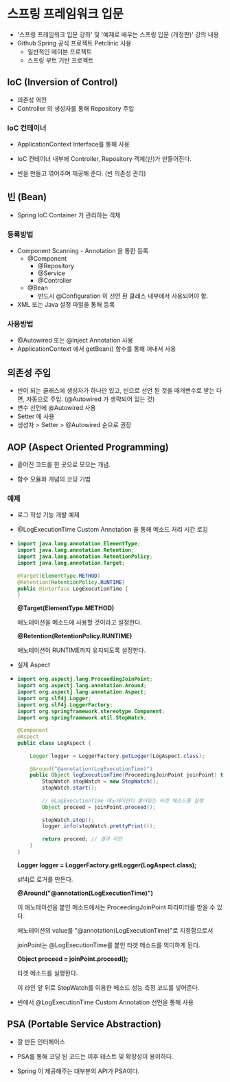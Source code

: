 # 스프링 프레임워크 입문

- '스프링 프레임워크 입문 강좌' 및 '예제로 배우는 스프링 입문 (개정판)' 강의 내용
- Github Spring 공식 프로젝트 Petclinic 사용
  - 일반적인 메이븐 프로젝트
  - 스프링 부트 기반 프로젝트



## IoC (Inversion of Control)

- 의존성 역전
- Controller 의 생성자를 통해 Repository 주입

### IoC 컨테이너

- ApplicationContext Interface를 통해 사용
- IoC 컨테이너 내부에 Controller, Repository 객체(빈)가 만들어진다.

- 빈을 만들고 엮어주며 제공해 준다. (빈 의존성 관리)



## 빈 (Bean)

- Spring IoC Container 가 관리하는 객체

### 등록방법

- Component Scanning - Annotation 을 통한 등록
  - @Component
    - @Repository
    - @Service
    - @Controller
  - @Bean
    - 반드시 @Configuration 이 선언 된 클래스 내부에서 사용되어야 함.
- XML 또는 Java 설정 파일을 통해 등록

### 사용방법

- @Autowired 또는 @Inject Annotation 사용
- ApplicationContext 에서 getBean() 함수를 통해 꺼내서 사용



## 의존성 주입

- 빈이 되는 클래스에 생성자가 하나만 있고, 빈으로 선언 된 것을 매개변수로 받는 다면, 자동으로 주입. (@Autowired 가 생략되어 있는 것)
- 변수 선언에 @Autowired 사용
- Setter 에 사용
- 생성자 > Setter > @Autowired 순으로 권장



## AOP (Aspect Oriented Programming)

- 흩어진 코드를 한 곳으로 모으는 개념.

- 함수 모듈화 개념의 코딩 기법

### 예제

- 로그 작성 기능 개발 예제

- @LogExecutionTime Custom Annotation 을 통해 메소드 처리 시간 로깅

- ```java
  import java.lang.annotation.ElementType;
  import java.lang.annotation.Retention;
  import java.lang.annotation.RetentionPolicy;
  import java.lang.annotation.Target;
   
  @Target(ElementType.METHOD)
  @Retention(RetentionPolicy.RUNTIME)
  public @interface LogExecutionTime {
  }
  ```

  **@Target(ElementType.METHOD)**

  애노테이션을 메소드에 사용할 것이라고 설정한다.

   

  **@Retention(RetentionPolicy.RUNTIME)**

  애노테이션이 RUNTIME까지 유지되도록 설정한다.

  

- 실제 Aspect

- ```java
  import org.aspectj.lang.ProceedingJoinPoint;
  import org.aspectj.lang.annotation.Around;
  import org.aspectj.lang.annotation.Aspect;
  import org.slf4j.Logger;
  import org.slf4j.LoggerFactory;
  import org.springframework.stereotype.Component;
  import org.springframework.util.StopWatch;
   
  @Component
  @Aspect
  public class LogAspect {
      
      Logger logger = LoggerFactory.getLogger(LogAspect.class);
      
      @Around("@annotation(LogExecutionTime)")
      public Object logExecutionTime(ProceedingJoinPoint joinPoint) throws Throwable {
          StopWatch stopWatch = new StopWatch();
          stopWatch.start();
          
          // @LogExecutionTime 애노테이션이 붙어있는 타겟 메소드를 실행
          Object proceed = joinPoint.proceed();
          
          stopWatch.stop();
          logger.info(stopWatch.prettyPrint());
          
          return proceed; // 결과 리턴
      }
  }
  
  ```

  **Logger logger = LoggerFactory.getLogger(LogAspect.class);**

  slf4j로 로거를 만든다.

   

  **@Around("@annotation(LogExecutionTime)")**

  이 애노테이션을 붙인 메소드에서는 ProceedingJoinPoint 파라미터를 받을 수 있다.

  애노테이션의 value를 "@annotation(LogExecutionTime)"로 지정함으로서

  joinPoint는 @LogExecutionTime를 붙인 타겟 메소드를 의미하게 된다.

   

  **Object proceed = joinPoint.proceed();**

  타겟 메소드를 실행한다.

  이 라인 앞 뒤로 StopWatch를 이용한 메소드 성능 측정 코드를 넣어준다.

- 빈에서 @LogExecutionTime Custom Annotation 선언을 통해 사용



## PSA (Portable Service Abstraction)

- 잘 만든 인터페이스
- PSA를 통해 코딩 된 코드는 이후 테스트 및 확장성이 용이하다.

- Spring 이 제공해주는 대부분의 API가 PSA이다.